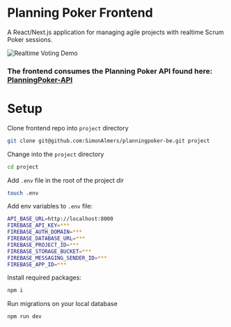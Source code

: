 # Planning Poker Frontend

A React/Next.js application for managing agile projects with realtime Scrum Poker sessions.

![Realtime Voting Demo](./docs/media/planningpoker-voting-demo.gif)

### The frontend consumes the Planning Poker API found here: [PlanningPoker-API](https://www.github.com/SimonAlmers/planningpoker-be)

# Setup

Clone frontend repo into `project` directory

```bash
git clone git@github.com:SimonAlmers/planningpoker-be.git project
```

Change into the `project` directory

```bash
cd project
```

Add `.env` file in the root of the project dir

```bash
touch .env
```

Add env variables to `.env` file:

```bash
API_BASE_URL=http://localhost:8000
FIREBASE_API_KEY=***
FIREBASE_AUTH_DOMAIN=***
FIREBASE_DATABASE_URL=***
FIREBASE_PROJECT_ID=***
FIREBASE_STORAGE_BUCKET=***
FIREBASE_MESSAGING_SENDER_ID=***
FIREBASE_APP_ID=***
```

Install required packages:

```bash
npm i
```

Run migrations on your local database

```bash
npm run dev
```
